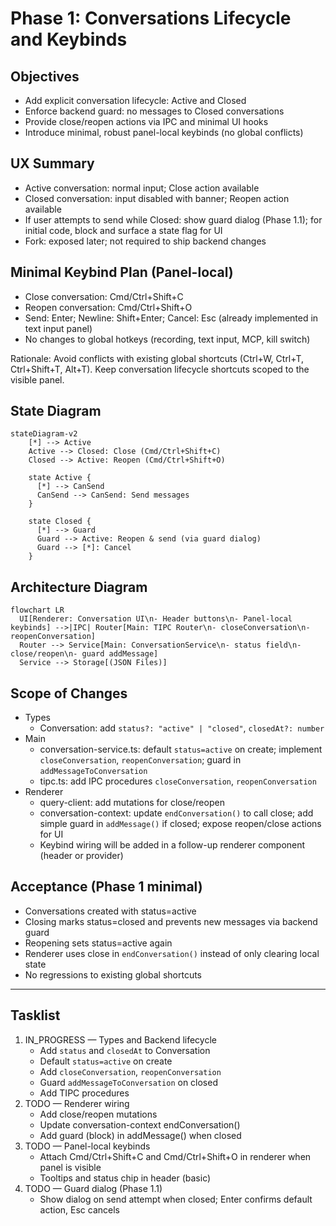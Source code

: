 # Phase 1: Conversations Lifecycle and Keybinds

## Objectives
- Add explicit conversation lifecycle: Active and Closed
- Enforce backend guard: no messages to Closed conversations
- Provide close/reopen actions via IPC and minimal UI hooks
- Introduce minimal, robust panel-local keybinds (no global conflicts)

## UX Summary
- Active conversation: normal input; Close action available
- Closed conversation: input disabled with banner; Reopen action available
- If user attempts to send while Closed: show guard dialog (Phase 1.1); for initial code, block and surface a state flag for UI
- Fork: exposed later; not required to ship backend changes

## Minimal Keybind Plan (Panel-local)
- Close conversation: Cmd/Ctrl+Shift+C
- Reopen conversation: Cmd/Ctrl+Shift+O
- Send: Enter; Newline: Shift+Enter; Cancel: Esc (already implemented in text input panel)
- No changes to global hotkeys (recording, text input, MCP, kill switch)

Rationale: Avoid conflicts with existing global shortcuts (Ctrl+W, Ctrl+T, Ctrl+Shift+T, Alt+T). Keep conversation lifecycle shortcuts scoped to the visible panel.

## State Diagram
```mermaid
stateDiagram-v2
    [*] --> Active
    Active --> Closed: Close (Cmd/Ctrl+Shift+C)
    Closed --> Active: Reopen (Cmd/Ctrl+Shift+O)

    state Active {
      [*] --> CanSend
      CanSend --> CanSend: Send messages
    }

    state Closed {
      [*] --> Guard
      Guard --> Active: Reopen & send (via guard dialog)
      Guard --> [*]: Cancel
    }
```

## Architecture Diagram
```mermaid
flowchart LR
  UI[Renderer: Conversation UI\n- Header buttons\n- Panel-local keybinds] -->|IPC| Router[Main: TIPC Router\n- closeConversation\n- reopenConversation]
  Router --> Service[Main: ConversationService\n- status field\n- close/reopen\n- guard addMessage]
  Service --> Storage[(JSON Files)]
```

## Scope of Changes
- Types
  - Conversation: add `status?: "active" | "closed"`, `closedAt?: number`
- Main
  - conversation-service.ts: default `status=active` on create; implement `closeConversation`, `reopenConversation`; guard in `addMessageToConversation`
  - tipc.ts: add IPC procedures `closeConversation`, `reopenConversation`
- Renderer
  - query-client: add mutations for close/reopen
  - conversation-context: update `endConversation()` to call close; add simple guard in `addMessage()` if closed; expose reopen/close actions for UI
  - Keybind wiring will be added in a follow-up renderer component (header or provider)

## Acceptance (Phase 1 minimal)
- Conversations created with status=active
- Closing marks status=closed and prevents new messages via backend guard
- Reopening sets status=active again
- Renderer uses close in `endConversation()` instead of only clearing local state
- No regressions to existing global shortcuts

---

## Tasklist
1) IN_PROGRESS — Types and Backend lifecycle
   - Add `status` and `closedAt` to Conversation
   - Default `status=active` on create
   - Add `closeConversation`, `reopenConversation`
   - Guard `addMessageToConversation` on closed
   - Add TIPC procedures
2) TODO — Renderer wiring
   - Add close/reopen mutations
   - Update conversation-context endConversation()
   - Add guard (block) in addMessage() when closed
3) TODO — Panel-local keybinds
   - Attach Cmd/Ctrl+Shift+C and Cmd/Ctrl+Shift+O in renderer when panel is visible
   - Tooltips and status chip in header (basic)
4) TODO — Guard dialog (Phase 1.1)
   - Show dialog on send attempt when closed; Enter confirms default action, Esc cancels

